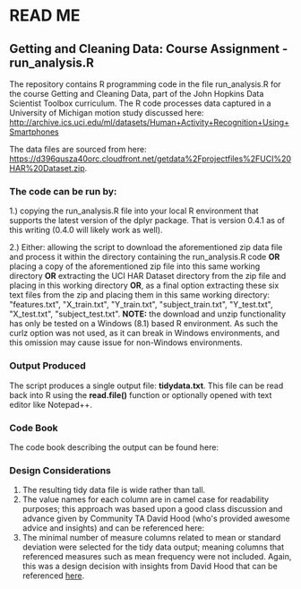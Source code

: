 # READ ME
## Getting and Cleaning Data: Course Assignment - run_analysis.R
The repository contains R programming code in the file run_analysis.R for the course Getting and Cleaning Data, part of the John Hopkins Data Scientist Toolbox curriculum.  The R code processes data captured in a University of Michigan motion study discussed here: http://archive.ics.uci.edu/ml/datasets/Human+Activity+Recognition+Using+Smartphones 

The data files are sourced from here: https://d396qusza40orc.cloudfront.net/getdata%2Fprojectfiles%2FUCI%20HAR%20Dataset.zip.

### The code can be run by: 
1.) copying the run_analysis.R file into your local R environment that supports the latest version of the dplyr package. That is version 0.4.1 as of this writing (0.4.0 will likely work as well).  

2.) Either: allowing the script to download the aforementioned zip data file and process it within the directory containing the run_analysis.R code **OR** placing a copy of the aforementioned zip file into this same working directory **OR** extracting the UCI HAR Dataset directory from the zip file and placing in this working directory **OR**, as a final option extracting these six text files from the zip and placing them in this same working directory: "features.txt", "X_train.txt", "Y_train.txt", "subject_train.txt", "Y_test.txt", "X_test.txt", "subject_test.txt".
**NOTE:** the download and unzip functionality has only be tested on a Windows (8.1) based R environment. As such the curlz option was not used, as it can break in Windows environments, and this omission may cause issue for non-Windows environments.

### Output Produced
The script produces a single output file: **tidydata.txt**.  This file can be read back into R using the **read.file()** function or optionally opened with text editor like Notepad++.

### Code Book
The code book describing the output can be found here: 

### Design Considerations
1. The resulting tidy data file is wide rather than tall.  
2. The value names for each column are in camel case for readability purposes; this approach was based upon a good class discussion and advance given by Community TA David Hood (who's provided awesome advice and insights) and can be referenced here: 
3. The minimal number of measure columns related to mean or standard deviation were selected for the tidy data output; meaning columns that referenced measures such as mean frequency were not included.  Again, this was a design decision with insights from David Hood that can be referenced [here](https://class.coursera.org/getdata-013/forum/thread?thread_id=147#comment-357). 
